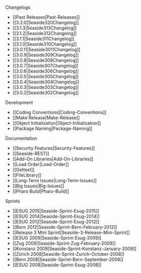 Changelogs
 * [[Past Releases|Past-Releases]]
 * [[3.2.0|Seaside320Changelog]]
 * [[3.1.3|Seaside313Changelog]]
 * [[3.1.2|Seaside312Changelog]]
 * [[3.1.1|Seaside311Changelog]]
 * [[3.1.0|Seaside310Changelog]]
 * [[3.0.11|Seaside3011Changelog]]
 * [[3.0.9|Seaside309Changelog]]
 * [[3.0.8|Seaside308Changelog]]
 * [[3.0.7|Seaside307Changelog]]
 * [[3.0.6|Seaside306Changelog]]
 * [[3.0.5|Seaside305Changelog]]
 * [[3.0.4|Seaside304Changelog]]
 * [[3.0.3|Seaside303Changelog]]
 * [[3.0.2|Seaside302Changelog]]

Development
 * [[Coding Conventions|Coding-Conventions]]
 * [[Make Release|Make-Release]]
 * [[Object Initialization|Object-Initialization]]
 * [[Package Naming|Package-Naming]]

Documentation
 * [[Security Features|Security-Features]]
 * [[Seaside-REST]]
 * [[Add-On Libraries|Add-On-Libraries]]
 * [[Load Order|Load-Order]]
 * [[Gettext]]
 * [[FileLibrary]]
 * [[Long-Term Issues|Long-Term-Issues]]
 * [[Big Issues|Big-Issues]]
 * [[Pharo Build|Pharo-Build]]

Sprints
 * [[ESUG 2015|Seaside-Sprint-Esug-2015]]
 * [[ESUG 2014|Seaside-Sprint-Esug-2014]]
 * [[ESUG 2012|Seaside-Sprint-Esug-2012]]
 * [[Bern 2012|Seaside-Sprint-Bern-February-2012]]
 * [[Release 3 Mini Sprint|Seaside-3-Release-Mini-Sprint]]
 * [[ESUG 2009|Seaside-Sprint-Esug-2009]]
 * [[Zug 2009|Seaside-Sprint-Zug-February-2009]]
 * [[Konstanz 2009|Seaside-Sprint-Konstanz-January-2009]]
 * [[Zürich 2008|Seaside-Sprint-Zurich-October-2008]]
 * [[Bern 2008|Seaside-Sprint-Bern-September-2008]]
 * [[ESUG 2008|Seaside-Sprint-Esug-2008]]
